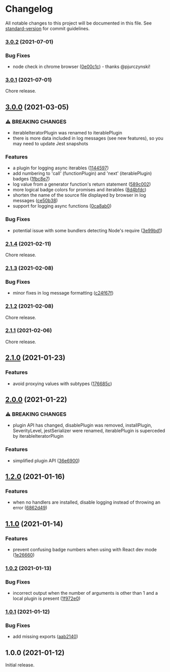 # Changelog

All notable changes to this project will be documented in this file. See [standard-version](https://github.com/conventional-changelog/standard-version) for commit guidelines.

### [3.0.2](https://github.com/ivan7237d/1log/compare/v3.0.1...v3.0.2) (2021-07-01)

### Bug Fixes

* node check in chrome browser ([0e00c1c](https://github.com/ivan7237d/1log/commit/0e00c1c6c72a465b196870bc17852a972b1ef306)) - thanks @pjurczynski!

### [3.0.1](https://github.com/ivan7237d/1log/compare/v3.0.0...v3.0.1) (2021-07-01)

Chore release.

## [3.0.0](https://github.com/ivan7237d/1log/compare/v2.1.4...v3.0.0) (2021-03-05)

### ⚠ BREAKING CHANGES

- iterableIteratorPlugin was renamed to iterablePlugin
- there is more data included in log messages (see new features), so you may need to update Jest snapshots

### Features

- a plugin for logging async iterables ([1144597](https://github.com/ivan7237d/1log/commit/1144597803d72f8a7b8416eced0136a5f98ae657))
- add numbering to 'call' (functionPlugin) and 'next' (iterablePlugin) badges ([1fbc8e7](https://github.com/ivan7237d/1log/commit/1fbc8e74f3351b985497fc2c7e47e340166333ca))
- log value from a generator function's return statement ([589c002](https://github.com/ivan7237d/1log/commit/589c00222729cc642a76bc84c3f6b5878b05bc27))
- more logical badge colors for promises and iterables ([8d4bfdc](https://github.com/ivan7237d/1log/commit/8d4bfdc9ab86ff839435df8bf92e4b12dcecd283))
- shorten the name of the source file displayed by browser in log messages ([ce50b38](https://github.com/ivan7237d/1log/commit/ce50b38138967a3269414341d393094f7b0f7889))
- support for logging async functions ([0ca8ab0](https://github.com/ivan7237d/1log/commit/0ca8ab0da798ba2905d7f4fc911338dc660ff44d))

### Bug Fixes

- potential issue with some bundlers detecting Node's require ([3e99bd1](https://github.com/ivan7237d/1log/commit/3e99bd153ea23aff53f9622fe2bdca44f0cce560))

### [2.1.4](https://github.com/ivan7237d/1log/compare/v2.1.3...v2.1.4) (2021-02-11)

Chore release.

### [2.1.3](https://github.com/ivan7237d/1log/compare/v2.1.2...v2.1.3) (2021-02-08)

### Bug Fixes

- minor fixes in log message formatting ([c24f67f](https://github.com/ivan7237d/1log/commit/c24f67fb3d71ddcdf67dee4b33c11694e5fad45e))

### [2.1.2](https://github.com/ivan7237d/1log/compare/v2.1.1...v2.1.2) (2021-02-08)

Chore release.

### [2.1.1](https://github.com/ivan7237d/1log/compare/v2.1.0...v2.1.1) (2021-02-06)

Chore release.

## [2.1.0](https://github.com/ivan7237d/1log/compare/v2.0.0...v2.1.0) (2021-01-23)

### Features

- avoid proxying values with subtypes ([176685c](https://github.com/ivan7237d/1log/commit/176685c00a4035f84b3b5f384351a646551b996b))

## [2.0.0](https://github.com/ivan7237d/1log/compare/v1.2.0...v2.0.0) (2021-01-22)

### ⚠ BREAKING CHANGES

- plugin API has changed, disablePlugin was removed, installPlugin, SeverityLevel,
  jestSerializer were renamed, iterablePlugin is superceded by iterableIteratorPlugin

### Features

- simplified plugin API ([36e6900](https://github.com/ivan7237d/1log/commit/36e6900eec0b626c904082f05914edf4cbfac0b5))

## [1.2.0](https://github.com/ivan7237d/1log/compare/v1.1.0...v1.2.0) (2021-01-16)

### Features

- when no handlers are installed, disable logging instead of throwing an error ([6862d49](https://github.com/ivan7237d/1log/commit/6862d49c04f91b67addf76123aa3f7e1987a42d8))

## [1.1.0](https://github.com/ivan7237d/1log/compare/v1.0.2...v1.1.0) (2021-01-14)

### Features

- prevent confusing badge numbers when using with React dev mode ([1e26660](https://github.com/ivan7237d/1log/commit/1e266605fba3c2ebb107b7d08dbc4efc3c08d79f))

### [1.0.2](https://github.com/ivan7237d/1log/compare/v1.0.1...v1.0.2) (2021-01-13)

### Bug Fixes

- incorrect output when the number of arguments is other than 1 and a local plugin is present ([1f972e0](https://github.com/ivan7237d/1log/commit/1f972e0b56710394f275d83df0b0647d77b027d4))

### [1.0.1](https://github.com/ivan7237d/1log/compare/v1.0.0...v1.0.1) (2021-01-12)

### Bug Fixes

- add missing exports ([aab2140](https://github.com/ivan7237d/1log/commit/aab2140eedbeddefa2532ffa15a1953dbd57bffd))

## 1.0.0 (2021-01-12)

Initial release.

